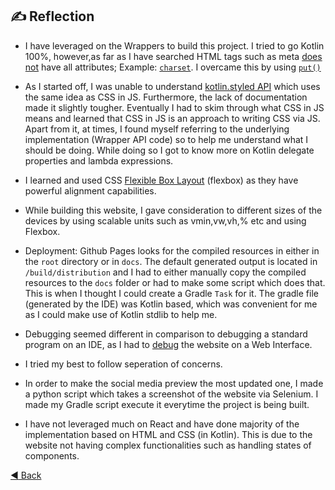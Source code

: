 ## ✍️ Reflection

- I have leveraged on the Wrappers to build this project. I tried to go Kotlin 100%, however,as far as I have searched HTML tags such as meta [does not](https://github.com/JetBrains/kotlin-wrappers/blob/4c757b59f94e92146e9686f6a0444fe28c1b1a93/kotlin-react-dom/src/main/kotlin/react/dom/ReactDOMTags.kt#L171) have all attributes; Example: [`charset`](https://www.w3schools.com/tags/att_meta_charset.asp). I overcame this by using [`put()`](https://github.com/JetBrains/kotlin-wrappers/tree/master/kotlin-styled#css-properties)

- As I started off, I was unable to understand [kotlin.styled API](https://github.com/JetBrains/kotlin-wrappers/tree/master/kotlin-styled) which uses the same idea as CSS in JS. Furthermore, the lack of documentation made it slightly tougher. Eventually I had to skim through what CSS in JS means and learned that CSS in JS is an approach to writing CSS via JS. Apart from it, at times, I found myself referring to the underlying implementation (Wrapper API code) so to help me understand what I should be doing. While doing so I got to know more on Kotlin delegate properties and lambda expressions.

- I learned and used CSS [Flexible Box Layout](https://developer.mozilla.org/en-US/docs/Web/CSS/CSS_Flexible_Box_Layout/Basic_Concepts_of_Flexbox) (flexbox) as they have powerful alignment capabilities.

- While building this website, I gave consideration to different sizes of the devices by using scalable units such as vmin,vw,vh,% etc and using Flexbox.

- Deployment: Github Pages looks for the compiled resources in either in the `root` directory or in `docs`. The default generated output is located in `/build/distribution` and I had to either manually copy the compiled resources to the `docs` folder or had to make some script which does that. This is when I thought I could create a Gradle `Task` for it. The gradle file (generated by the IDE) was Kotlin based, which was convenient for me as I could make use of Kotlin stdlib to help me.

- Debugging seemed different in comparison to debugging a standard program  on an IDE, as I had to [debug](https://kotlinlang.org/docs/tutorials/javascript/debugging-kotlin-in-browser.html) the website on a Web Interface.

- I tried my best to follow seperation of concerns.

- In order to make the social media preview the most updated one, I made a python script which takes a screenshot of the website via Selenium. I made my Gradle script execute it everytime the project is being built.

- I have not leveraged much on React and have done majority of the implementation based on HTML and CSS (in Kotlin). This is due to the website not having complex functionalities such as handling states of components.

[:arrow_backward: Back](https://github.com/Kalaiz/kalaiz.github.io#%EF%B8%8F-reflection)
